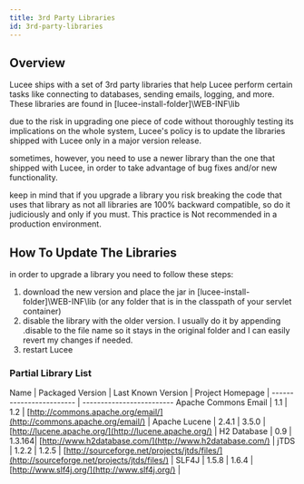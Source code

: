 ```yaml
---
title: 3rd Party Libraries
id: 3rd-party-libraries
---
```


## Overview ##

Lucee ships with a set of 3rd party libraries that help Lucee perform certain tasks like connecting to databases, sending emails, logging, and more. These libraries are found in [lucee-install-folder]\WEB-INF\lib

due to the risk in upgrading one piece of code without thoroughly testing its implications on the whole system, Lucee's policy is to update the libraries shipped with Lucee only in a major version release.

sometimes, however, you need to use a newer library than the one that shipped with Lucee, in order to take advantage of bug fixes and/or new functionality.

keep in mind that if you upgrade a library you risk breaking the code that uses that library as not all libraries are 100% backward compatible, so do it judiciously and only if you must. This practice is Not recommended in a production environment.

## How To Update The Libraries ##

in order to upgrade a library you need to follow these steps:

1. download the new version and place the jar in [lucee-install-folder]\WEB-INF\lib (or any folder that is in the classpath of your servlet container)
1. disable the library with the older version. I usually do it by appending .disable to the file name so it stays in the original folder and I can easily revert my changes if needed.
1. restart Lucee

### Partial Library List ###

Name      |    Packaged Version  | Last Known Version | Project Homepage |
------------------------   | -------------------------
Apache Commons Email   |   1.1  |  1.2   |    [http://commons.apache.org/email/](http://commons.apache.org/email/)   |
Apache Lucene          |  2.4.1 | 3.5.0  |    [http://lucene.apache.org/](http://lucene.apache.org/)          |
H2 Database            |  0.9   | 1.3.164|    [http://www.h2database.com/](http://www.h2database.com/)         |
jTDS                   |  1.2.2 | 1.2.5  |    [http://sourceforge.net/projects/jtds/files/](http://sourceforge.net/projects/jtds/files/) |
SLF4J                  |  1.5.8 | 1.6.4  |   [http://www.slf4j.org/](http://www.slf4j.org/)                       |
